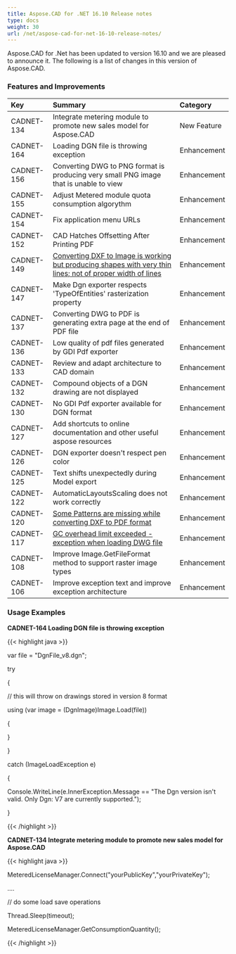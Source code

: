 ```yaml
---
title: Aspose.CAD for .NET 16.10 Release notes
type: docs
weight: 30
url: /net/aspose-cad-for-net-16-10-release-notes/
---
```


Aspose.CAD for .Net has been updated to version 16.10 and we are pleased to announce it. The following is a list of changes in this version of Aspose.CAD.
### **Features and Improvements**

|**Key** |**Summary** |**Category** |
| :- | :- | :- |
|CADNET-134 |Integrate metering module to promote new sales model for Aspose.CAD |New Feature |
|CADNET-164 |Loading DGN file is throwing exception|Enhancement |
|CADNET-156 |Converting DWG to PNG format is producing very small PNG image that is unable to view|Enhancement |
|CADNET-155 |Adjust Metered module quota consumption algorythm |Enhancement |
|CADNET-154 |Fix application menu URLs |Enhancement |
|CADNET-152 |CAD Hatches Offsetting After Printing PDF|Enhancement |
|CADNET-149 |[Converting DXF to Image is working but producing shapes with very thin lines; not of proper width of lines](https://forum.aspose.com/t/cad-for-net-line-thickness-problem-xl-64435/806/1)|Enhancement |
|CADNET-147 |Make Dgn exporter respects 'TypeOfEntities' rasterization property |Enhancement |
|CADNET-137 |Converting DWG to PDF is generating extra page at the end of PDF file|Enhancement |
|CADNET-136 |Low quality of pdf files generated by GDI Pdf exporter |Enhancement |
|CADNET-133 |Review and adapt architecture to CAD domain |Enhancement |
|CADNET-132 |Compound objects of a DGN drawing are not displayed |Enhancement |
|CADNET-130 |No GDI Pdf exporter available for DGN format |Enhancement |
|CADNET-127 |Add shortcuts to online documentation and other useful aspose resources |Enhancement |
|CADNET-126 |DGN exporter doesn't respect pen color |Enhancement |
|CADNET-125 |Text shifts unexpectedly during Model export |Enhancement |
|CADNET-122 |AutomaticLayoutsScaling does not work correctly |Enhancement |
|CADNET-120 |[Some Patterns are missing while converting DXF to PDF format](https://forum.aspose.com/t/some-hatch-patterns-displaying-incorrectly/802/1)|Enhancement |
|CADNET-117 |[GC overhead limit exceeded - exception when loading DWG file](https://forum.aspose.com/t/hang-loading-dwg-file/4084)|Enhancement |
|CADNET-108 |Improve Image.GetFileFormat method to support raster image types |Enhancement |
|CADNET-106 |Improve exception text and improve exception architecture |Enhancement |

### **Usage Examples**

**CADNET-164 Loading DGN file is throwing exception**

{{< highlight java >}}

 var file = "DgnFile_v8.dgn";

try

{

  // this will throw on drawings stored in version 8 format

  using (var image = (DgnImage)Image.Load(file))

  {

  }

}

catch (ImageLoadException e)

{

   Console.WriteLine(e.InnerException.Message == "The Dgn version isn't valid. Only Dgn: V7 are currently supported.");

}

{{< /highlight >}}

**CADNET-134 Integrate metering module to promote new sales model for Aspose.CAD**

{{< highlight java >}}

   MeteredLicenseManager.Connect("yourPublicKey","yourPrivateKey");

  ....

  // do some load save operations

  Thread.Sleep(timeout);

  MeteredLicenseManager.GetConsumptionQuantity();

{{< /highlight >}}
